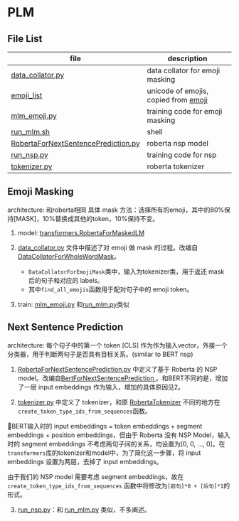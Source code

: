 # PLM

## File List

| file | description |
| --- | --- |
| [data_collator.py](data_collator.py) | data collator for emoji masking |
| [emoji_list](emoji_list) | unicode of emojis, copied from [emoji](pypi.org/emoji) |
| [mlm_emoji.py](mlm_emoji.py) | training code for emoji masking |
| [run_mlm.sh](run_mlm.sh) | shell |
| [RobertaForNextSentencePrediction.py](RobertaForNextSentencePrediction.py) | roberta nsp model |
| [run_nsp.py](run_nsp.py) | training code for nsp |
| [tokenizer.py](tokenizer.py) | roberta tokenizer |

## Emoji Masking

architecture: 和roberta相同
具体 mask 方法：选择所有的emoji，其中的80%保持[MASK]，10%替换成其他的token，10%保持不变。

1. model: [transformers.RobertaForMaskedLM](transformers.RobertaForMaskedLM)
2. [data_collator.py](data_collator.py) 文件中描述了对 emoji 做 mask 的过程。改编自[DataCollatorForWholeWordMask](https://huggingface.co/transformers/_modules/transformers/data/data_collator.html#DataCollatorForWholeWordMask)。

    * `DataCollatorForEmojiMask`类中，输入为tokenizer类，用于返还 mask 后的句子和对应的 labels。
    * 其中`find_all_emojis`函数用于配对句子中的 emoji token。
3. train: [mlm_emoji.py](mlm_emoji.py) 和[run_mlm.py](https://github.com/huggingface/transformers/blob/master/examples/pytorch/language-modeling/run_mlm.py)类似

## Next Sentence Prediction

architecture: 每个句子中的第一个 token [CLS] 作为作为输入vector，外接一个分类器，用于判断两句子是否具有目标关系。(similar to BERT nsp)

1. [RobertaForNextSentencePrediction.py](RobertaForNextSentencePrediction.py) 中定义了基于 Roberta 的 NSP model。改编自[BertForNextSentencePrediction
](https://huggingface.co/transformers/_modules/transformers/models/bert/modeling_bert.html#BertForNextSentencePrediction)。和BERT不同的是，增加了一层 input embeddings 作为输入，增加的具体原因见2。

2. [tokenizer.py](tokenizer.py) 中定义了 tokenizer，和原 [RobertaTokenizer](https://huggingface.co/transformers/model_doc/roberta.html#transformers.RobertaTokenizer) 不同的地方在`create_token_type_ids_from_sequences`函数。

BERT输入时的 input embeddings = token embeddings + segment embeddings + position embeddings，但由于 Roberta 没有 NSP Model，输入时的 segment embeddings 不考虑两句子间的关系，均设置为[0, 0, ..., 0]。在`transformers`库的tokenizer和model中，为了简化这一步骤，将 input embeddings 设置为两层，去掉了 input embeddings。

由于我们的 NSP model 需要考虑 segment embeddings，故在 `create_token_type_ids_from_sequences` 函数中将修改为`[前句]*0 + [后句]*1`的形式。

3. [run_nsp.py](run_nsp.py)：和 [run_mlm.py](https://github.com/huggingface/transformers/blob/master/examples/pytorch/language-modeling/run_mlm.py) 类似，不多阐述。